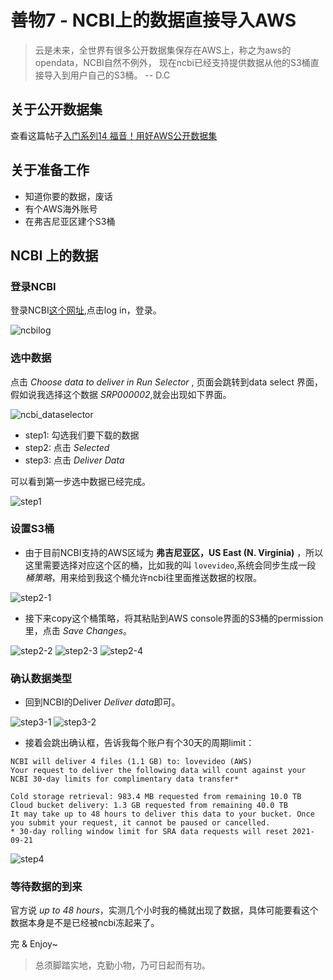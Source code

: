 # 善物7 - NCBI上的数据直接导入AWS

> 云是未来，全世界有很多公开数据集保存在AWS上，称之为aws的opendata，NCBI自然不例外，
> 现在ncbi已经支持提供数据从他的S3桶直接导入到用户自己的S3桶。
> -- D.C

## 关于公开数据集

查看这篇帖子[入门系列14 福音！用好AWS公开数据集](https://www.bioaws.com/blogs/2020-02-09-aws-public-dataset/)

## 关于准备工作

- 知道你要的数据，废话
- 有个AWS海外账号
- 在弗吉尼亚区建个S3桶


## NCBI 上的数据

### 登录NCBI

登录NCBI[这个网址](https://www.ncbi.nlm.nih.gov/Traces/cloud-delivery/),点击log in，登录。

![ncbilog](../img/ncbi/1.png)

### 选中数据

点击 *Choose data to deliver in Run Selector* , 页面会跳转到data select 界面，假如说我选择这个数据 *SRP000002*,就会出现如下界面。

![ncbi_dataselector](../img/ncbi/2.png)

- step1: 勾选我们要下载的数据
- step2: 点击 *Selected*
- step3: 点击 *Deliver Data*

可以看到第一步选中数据已经完成。

![step1](../img/ncbi/3.png)

### 设置S3桶

- 由于目前NCBI支持的AWS区域为 **弗吉尼亚区，US East (N. Virginia)** ，所以这里需要选择对应这个区的桶，比如我的叫 `lovevideo`,系统会同步生成一段 *桶策略*，用来给到我这个桶允许ncbi往里面推送数据的权限。

![step2-1](../img/ncbi/4.png)

- 接下来copy这个桶策略，将其粘贴到AWS console界面的S3桶的permission里，点击 *Save Changes*。

![step2-2](../img/ncbi/5.png)
![step2-3](../img/ncbi/6.png)
![step2-4](../img/ncbi/7.png)

### 确认数据类型

- 回到NCBI的Deliver  *Deliver data*即可。

![step3-1](../img/ncbi/8.png)
![step3-2](../img/ncbi/9.png)

- 接着会跳出确认框，告诉我每个账户有个30天的周期limit：

```
NCBI will deliver 4 files (1.1 GB) to: lovevideo (AWS)
Your request to deliver the following data will count against your NCBI 30-day limits for complimentary data transfer*

Cold storage retrieval: 983.4 MB requested from remaining 10.0 TB
Cloud bucket delivery: 1.3 GB requested from remaining 40.0 TB
It may take up to 48 hours to deliver this data to your bucket. Once you submit your request, it cannot be paused or cancelled.
* 30-day rolling window limit for SRA data requests will reset 2021-09-21
```
![step4](../img/ncbi/10.png)

### 等待数据的到来

官方说 *up to 48 hours*，实测几个小时我的桶就出现了数据，具体可能要看这个数据本身是不是已经被ncbi冻起来了。

完 & Enjoy~

> 总须脚踏实地，克勤小物，乃可日起而有功。
